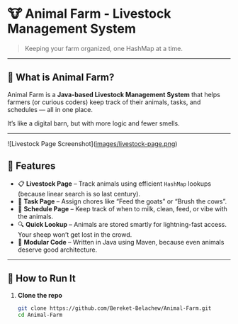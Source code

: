 # 🐮 Animal Farm - Livestock Management System

> Keeping your farm organized, one HashMap at a time.

---

## 🐓 What is Animal Farm?

Animal Farm is a **Java-based Livestock Management System** that helps farmers (or curious coders) keep track of their animals, tasks, and schedules — all in one place.

It’s like a digital barn, but with more logic and fewer smells.

---

![Livestock Page Screenshot]([images/livestock-page.png](https://github.com/Bereket-Belachew/Animal-Farm/blob/f30cc4cdd009f019e2ddbda64acbd014b285cf67/Screenshot%202025-07-28%20at%2015.47.10.png
))
## 🐐 Features

- 📋 **Livestock Page** – Track animals using efficient `HashMap` lookups (because linear search is so last century).
- 🧠 **Task Page** – Assign chores like “Feed the goats” or “Brush the cows”.
- 📅 **Schedule Page** – Keep track of when to milk, clean, feed, or vibe with the animals.
- 🔍 **Quick Lookup** – Animals are stored smartly for lightning-fast access. Your sheep won’t get lost in the crowd.
- 🚜 **Modular Code** – Written in Java using Maven, because even animals deserve good architecture.

---

## 🐎 How to Run It

1. **Clone the repo**
   ```bash
   git clone https://github.com/Bereket-Belachew/Animal-Farm.git
   cd Animal-Farm
